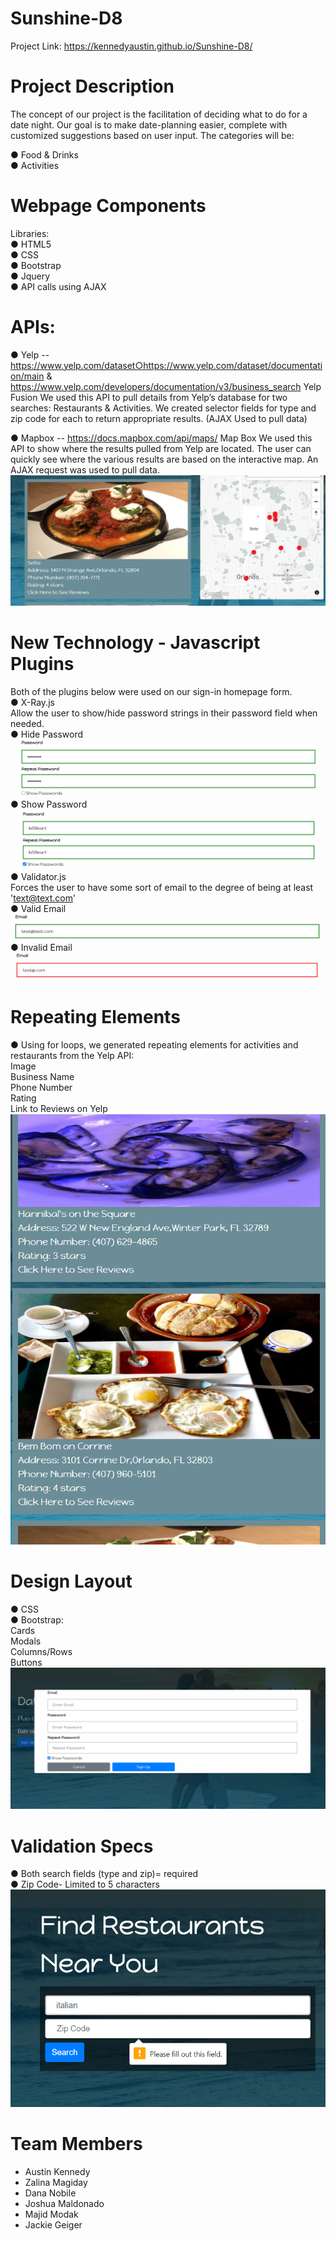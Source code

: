 # Sunshine-D8


Project Link: https://kennedyaustin.github.io/Sunshine-D8/

# Project Description 
The concept of our project is the facilitation of deciding what to do for a date night. Our goal is to make date-planning easier, complete with customized suggestions based on user input. The categories will be:

● Food & Drinks <br>
● Activities

# Webpage Components
Libraries​: <br>
● HTML5 <br>
● CSS <br>
● Bootstrap <br>
● Jquery <br>
● API calls using AJAX

# APIs:

● Yelp -- https://www.yelp.com/dataset○https://www.yelp.com/dataset/documentation/main & https://www.yelp.com/developers/documentation/v3/business_search
Yelp Fusion
We used this API to pull details from Yelp’s database for two searches: Restaurants & Activities. 
We created selector fields for type and zip code for each to return appropriate results.
(AJAX Used to pull data) 

● Mapbox -- https://docs.mapbox.com/api/maps/
Map Box
We used this API to show where the results pulled from Yelp are located. The user can quickly see where the various results are based on the interactive map. An AJAX request was used to pull data. <br>
![](SunshineD8_SS/MapPreview.png)

# New Technology - Javascript Plugins
Both of the plugins below were used on our sign-in homepage form. <br>
● X-Ray.js <br>
Allow the user to show/hide password strings in their password field when needed. <br>
  ● Hide Password <br>
  ![](SunshineD8_SS/HidingPass.png)
  ● Show Password <br>
  ![](SunshineD8_SS/ShowingPass.png)
● Validator.js <br>
Forces the user to have some sort of email to the degree of being at least 'text@text.com' <br>
  ● Valid Email <br>
  ![](SunshineD8_SS/ValidEmail.png)
  ● Invalid Email <br>
  ![](SunshineD8_SS/InvalidEmail.png)


# Repeating Elements
● Using for loops, we generated repeating elements for activities and restaurants from the Yelp API: <br>
Image <br>
Business Name <br>
Phone Number <br>
Rating <br>
Link to Reviews on Yelp <br>
![](SunshineD8_SS/Repeating.png)

# Design Layout
● CSS <br>
● Bootstrap: <br>
    Cards <br>
    Modals <br>
    Columns/Rows <br>
    Buttons <br>
![](SunshineD8_SS/SigninModal.png)

# Validation Specs
● Both search fields (type and zip)= required <br>
● Zip Code- Limited to 5 characters <br>
![](SunshineD8_SS/Validation.png)

# Team Members 
* Austin Kennedy 
* Zalina Magiday
* Dana Nobile 
* Joshua Maldonado
* Majid Modak
* Jackie Geiger 

